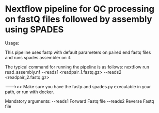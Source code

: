 # Nextflow pipeline for QC processing on fastQ files followed by assembly using SPADES
Usage:

This pipeline uses fastp with default parameters on paired end fastq files and runs spades assembler on it.
  

The typical command for running the pipeline is as follows:
nextflow run read_assembly.nf --reads1 <readpair_1.fastq.gz> --reads2 <readpair_2.fastq.gz>

  --->>> Make sure you have the fastp and spades.py executable in your path, or run with docker.
        
  Mandatory arguments:
  --reads1                        Forward Fastq file
  --reads2                        Reverse Fastq file
